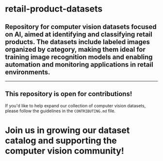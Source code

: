 # retail-product-datasets

## Repository for computer vision datasets focused on AI, aimed at identifying and classifying retail products. The datasets include labeled images organized by category, making them ideal for training image recognition models and enabling automation and monitoring applications in retail environments.

---
##

## This repository is open for contributions!

If you'd like to help expand our collection of computer vision datasets, please follow the guidelines in the `CONTRIBUTING.md` file.

# Join us in growing our dataset catalog and supporting the computer vision community!
